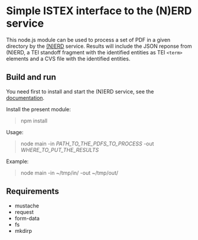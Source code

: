 # Simple ISTEX interface to the (N)ERD service

This node.js module can be used to process a set of PDF in a given directory by the [(N)ERD](https://github.com/kermitt2/nerd) service. Results will include the JSON reponse from (N)ERD, a TEI standoff fragment with the identified entities as TEI `<term>` elements and a CVS file with the identified entities. 

## Build and run

You need first to install and start the (N)ERD service, see the [documentation](http://nerd.readthedocs.io). 

Install the present module:

> npm install

Usage: 

> node main -in *PATH_TO_THE_PDFS_TO_PROCESS* -out *WHERE_TO_PUT_THE_RESULTS*

Example:

> node main -in ~/tmp/in/ -out ~/tmp/out/

## Requirements

- mustache
- request
- form-data
- fs
- mkdirp
